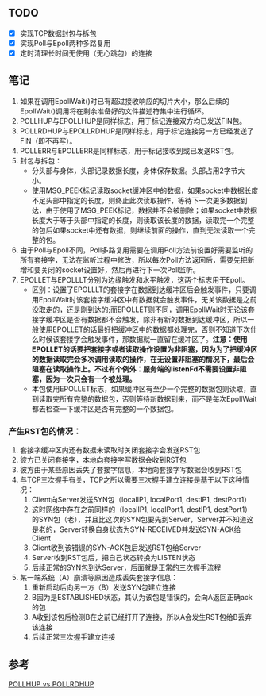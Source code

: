 ## TODO
- [x] 实现TCP数据封包与拆包
- [x] 实现Poll与Epoll两种多路复用
- [X] 定时清理长时间无使用（无心跳包）的连接

## 笔记
1. 如果在调用EpollWait()时已有超过接收响应的切片大小，那么后续的EpollWait()调用将在剩余准备好的文件描述符集中进行循环。
2. POLLHUP与EPOLLHUP是同样标志，用于标记连接双方均已发送FIN包。
3. POLLRDHUP与EPOLLRDHUP是同样标志，用于标记连接另一方已经发送了FIN（即不再写）。
4. POLLERR与EPOLLERR是同样标志，用于标记接收到或已发送RST包。
5. 封包与拆包：
   - 分头部与身体，头部记录数据长度，身体保存数据。头部占用2字节大小。
   - 使用MSG_PEEK标记读取socket缓冲区中的数据，如果socket中数据长度不足头部中指定的长度，则终止此次读取操作，等待下一次更多数据到达，由于使用了MSG_PEEK标记，数据并不会被删除；如果socket中数据长度大于等于头部中指定的长度，则读取该长度的数据，读取完一个完整的包后如果socket中还有数据，则继续前面的操作，直到无法读取一个完整的包。
6. 由于Poll与Epoll不同，Poll多路复用需要在调用Poll方法前设置好需要监听的所有套接字，无法在监听过程中修改，所以每次Poll方法返回后，需要先把新增和要关闭的socket设置好，然后再进行下一次Poll监听。
7. EPOLLET与EPOLLLT分别为边缘触发和水平触发，这两个标志用于Epoll。
   - 区别：设置了EPOLLLT的套接字在数据到达缓冲区后会触发事件，只要调用EpollWait时该套接字缓冲区中有数据就会触发事件，无关该数据是之前没取走的，还是刚到达的;而EPOLLET则不同，调用EpollWait时无论该套接字缓冲区是否有数据都不会触发，除非有新的数据到达缓冲区，所以一般使用EPOLLET的话最好把缓冲区中的数据都处理完，否则不知道下次什么时候该套接字会触发事件，那数据就一直留在缓冲区了。**注意：使用EPOLLET的话要把套接字或者读取操作设置为非阻塞，因为为了把缓冲区的数据读取完会多次调用读取的操作，在无设置非阻塞的情况下，最后会阻塞在读取操作上。不过有个例外：服务端的listenFd不需要设置非阻塞，因为一次只会有一个被处理。**
   - 本包使用EPOLLET标志，如果缓冲区有至少一个完整的数据包则读取，直到读取完所有完整的数据包，否则等待新数据到来，而不是每次EpollWait都去检查一下缓冲区是否有完整的一个数据包。

### 产生RST包的情况：
1. 套接字缓冲区内还有数据未读取时关闭套接字会发送RST包
2. 彼方已关闭套接字，本地向套接字写数据会收到RST包
3. 彼方由于某些原因丢失了套接字信息，本地向套接字写数据会收到RST包
4. 与TCP三次握手有关，TCP之所以需要三次握手建立连接是基于以下这种情况：
   1. Client向Server发送SYN包（localIP1, localPort1, destIP1, destPort1）
   2. 这时网络中存在之前同样的（localIP1, localPort1, destIP1, destPort1）的SYN包（老），并且比这次的SYN包要先到Server，Server并不知道这是老的，Server转换自身状态为SYN-RECEIVED并发送SYN-ACK给Client
   3. Client收到该错误的SYN-ACK包后发送RST包给Server
   4. Server收到RST包后，把自己状态转换为LISTEN状态
   5. 后续正常的SYN包到达Server，后面就是正常的三次握手流程
5. 某一端系统（A）崩溃等原因造成丢失套接字信息：
   1. 重新启动后向另一方（B）发送SYN包建立连接
   2. B因为是ESTABLISHED状态，其认为该包是错误的，会向A返回正确ack的包
   3. A收到该包后检测B在之前已经打开了连接，所以A会发生RST包给B丢弃该连接
   4. 后续正常三次握手建立连接

## 参考
[POLLHUP vs POLLRDHUP](https://stackoverflow.com/questions/56177060/pollhup-vs-pollrdhup)